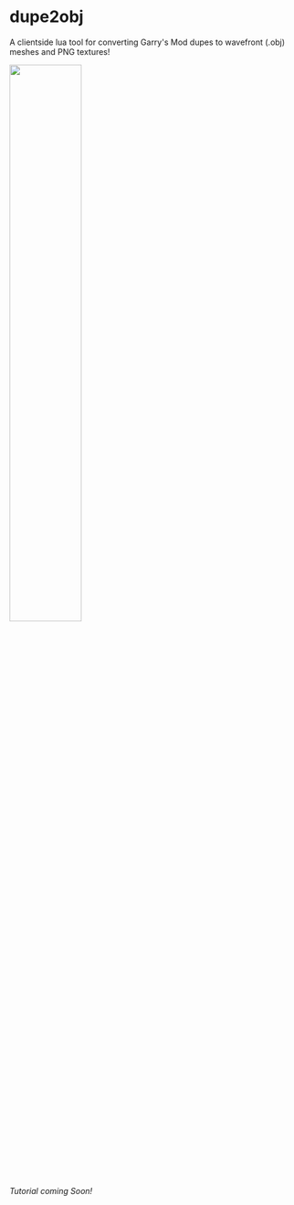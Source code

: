 # dupe2obj
A clientside lua tool for converting Garry's Mod dupes to wavefront (.obj) meshes and PNG textures!

<img src="https://cdn.discordapp.com/attachments/1057867748924981268/1058132792455733268/20221229155539_1.png" style="width: 50%;">

*Tutorial coming Soon!*
